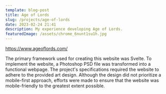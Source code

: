 ```yaml
---
template: blog-post
title: Age of Lords
slug: /projects/age-of-lords
date: 2023-02-24 21:41
description: My experience developing Age of Lords.
featuredImage: /assets/chrome_6nunt1su1h.jpg
---
```

<https://www.ageoflords.com/>

The primary framework used for creating this website was Svelte. To implement the website, a Photoshop PSD file was transformed into a functional webpage. The project's specifications required the website to adhere to the provided art design. Although the design did not prioritize a mobile-first approach, efforts were made to ensure that the website was mobile-friendly to the greatest extent possible.